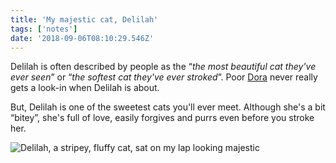 ```yaml
---
title: 'My majestic cat, Delilah'
tags: ['notes']
date: '2018-09-06T08:10:29.546Z'
---
```

Delilah is often described by people as the “_the most beautiful cat they've ever seen_” or “_the softest cat they've ever stroked_”. Poor [Dora](/notes/9/) never really gets a look-in when Delilah is about.

But, Delilah is one of the sweetest cats you'll ever meet. Although she's a bit “bitey”, she's full of love, easily forgives and purrs even before you stroke her.

![Delilah, a stripey, fluffy cat, sat on my lap looking majestic](https://hankchizljaw.imgix.net/delilah.jpg?auto=format&q=60)
